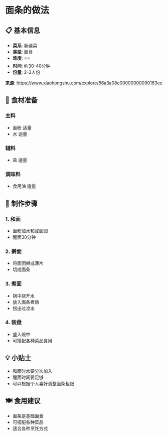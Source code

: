 # 面条的做法

## 📋 基本信息

- **菜系**: 新疆菜
- **类型**: 面食
- **难度**: ⭐⭐
- **时间**: 约30-40分钟
- **份量**: 2-3人份

**来源**: https://www.xiaohongshu.com/explore/66a3a08e00000000090163ee

## 🧂 食材准备

### 主料
- 面粉 适量
- 水 适量

### 辅料
- 盐 适量

### 调味料
- 食用油 适量

## 🔪 制作步骤

### 1. 和面
- 面粉加水和成面团
- 醒面30分钟

### 2. 擀面
- 将面团擀成薄片
- 切成面条

### 3. 煮面
- 锅中烧开水
- 放入面条煮熟
- 捞出过凉水

### 4. 装盘
- 盛入碗中
- 可搭配各种菜品食用

## 💡 小贴士
- 和面时水要分次加入
- 醒面时间要足够
- 可以根据个人喜好调整面条粗细

## 🍽️ 食用建议
- 面条是基础面食
- 可搭配各种菜品
- 适合各种烹饪方式